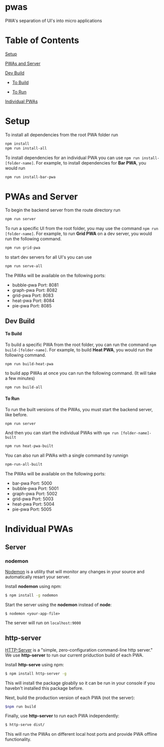 # pwas

PWA's separation of UI's into micro applications

# Table of Contents

[Setup](https://github.com/EikosPartners/pwas/blob/master/README.md#setup)

[PWAs and Server](https://github.com/EikosPartners/pwas/blob/master/README.md#pwas-and-server)

[Dev Build](https://github.com/EikosPartners/pwas/blob/master/README.md#dev-build)

- [To Build](https://github.com/EikosPartners/pwas/blob/master/README.md#to-build)
    
- [To Run](https://github.com/EikosPartners/pwas/blob/master/README.md#to-run)
  
[Individual PWAs](https://github.com/EikosPartners/pwas/blob/master/README.md#individual-pwas)



# Setup

To install all dependencies from the root PWA folder run

```bash
npm install
npm run install-all
```

To install dependencies for an individual PWA you can use `npm run install-[folder-name]`. For example, to install dependencies for **Bar PWA**, you would run

```bash
npm run install-bar-pwa
```

# PWAs and Server

To begin the backend server from the route directory run

```bash
npm run server
```

To run a specific UI from the root folder, you may use the command `npm run [folder-name]`. For example, to run **Grid PWA** on a dev server, you would run the following command.

```bash
npm run grid-pwa
```

to start dev servers for all UI's you can use

```bash
npm run serve-all
```

The PWAs will be available on the following ports:

- bubble-pwa Port: 8081
- graph-pwa Port: 8082
- grid-pwa Port: 8083
- heat-pwa Port: 8084
- pie-pwa Port: 8085

## Dev Build

#### To Build

To build a specific PWA from the root folder, you can run
the command `npm build-[folder-name]`. For example, to build **Heat PWA**, you would run the following command.

```bash
npm run build-heat-pwa
```

to build app PWAs at once you can run the following command. (It will take a few minutes)

```bash
npm run build-all
```

#### To Run

To run the built versions of the PWAs, you must start the backend server, like before.

```bash
npm run server
```

And then you can start the individual PWAs with `npm run [folder-name]-built`

```bash
npm run heat-pwa-built
```

You can also run all PWAs with a single command by runnign

```bash
npm-run-all-built
```

The PWAs will be available on the following ports:

- bar-pwa Port: 5000
- bubble-pwa Port: 5001
- graph-pwa Port: 5002
- grid-pwa Port: 5003
- heat-pwa Port: 5004
- pie-pwa Port: 5005

# Individual PWAs

## Server

### nodemon

[Nodemon](https://nodemon.io/) is a utility that will monitor any changes in your source and automatically resart your server.

Install **nodemon** using npm:

```bash
$ npm install -g nodemon
```

Start the server using the **nodemon** instead of **node**:

```
$ nodemon <your-app-file>
```

The server will run on `localhost:9000`

## http-server

[HTTP-Server](https://www.npmjs.com/package/http-server) is a "simple, zero-configuration command-line http server." We use **http-server** to run our current priduction build of each PWA.

Install **http-serve** using npm:

```bash
$ npm install http-server -g
```

This will install the package gloablly so it can be run in your console if you havebn't installed this package before.

Next, build the production version of each PWA (not the server):

```bash
$npm run build
```

Finally, use **http-server** to run each PWA independently:

```bash
$ http-serve dist/
```

This will run the PWAs on different local host ports and provide PWA offline functionality.

